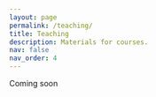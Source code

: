 ```yaml
---
layout: page
permalink: /teaching/
title: Teaching
description: Materials for courses.
nav: false
nav_order: 4
---
```


Coming soon